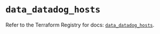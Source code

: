 # `data_datadog_hosts`

Refer to the Terraform Registry for docs: [`data_datadog_hosts`](https://registry.terraform.io/providers/datadog/datadog/3.73.0/docs/data-sources/hosts).
